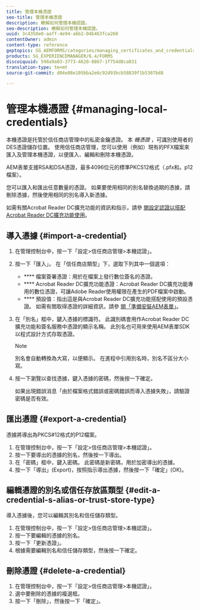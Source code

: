 ```yaml
---
title: 管理本機憑證
seo-title: 管理本機憑證
description: 瞭解如何管理本機認證。
seo-description: 瞭解如何管理本機認證。
uuid: 3c4358e0-aaff-4e94-a6b2-04b463fca260
contentOwner: admin
content-type: reference
geptopics: SG_AEMFORMS/categories/managing_certificates_and_credentials
products: SG_EXPERIENCEMANAGER/6.4/FORMS
discoiquuid: 598a9a03-3773-4620-8867-1f754d8ca031
translation-type: tm+mt
source-git-commit: d04e08e105bba2e6c92d93bcb58839f1b5307bd8

---
```



# 管理本機憑證 {#managing-local-credentials}

本機憑證是托管於信任商店管理中的私密金鑰憑證。 本 *機憑證* ，可識別使用者的DES憑證儲存位置。 使用信任商店管理，您可以使用（例如）現有的PFX檔案來匯入及管理本機憑證，以便匯入、編輯和刪除本機憑證。

AEM表單支援RSA和DSA憑證，最多4096位元的標準PKCS12格式（.pfx和。p12檔案）。

您可以匯入和匯出任意數量的憑證。 如果要使用相同的別名替換過期的憑據，請刪除憑據，然後使用相同的別名導入新憑據。

如需有關Acrobat Reader DC擴充功能的資訊和指示，請參 [閱設定認證以搭配Acrobat Reader DC擴充功能使用](/help/forms/using/admin-help/configuring-credentials-acrobat-reader-dc.md#configuring-credentials-for-use-with-acrobat-reader-dc-extensions)。

## 導入憑據 {#import-a-credential}

1. 在管理控制台中，按一下「設定>信任商店管理>本機認證」。
1. 按一下「匯入」。 在「信任商店類型」下，選取下列其中一個選項：

   * **** 檔案簽署憑證：用於在檔案上發行數位簽名的憑證。
   * **** Acrobat Reader DC擴充功能憑證：Acrobat Reader DC擴充功能專用的數位憑證，可讓Adobe Reader使用權限在產生的PDF檔案中啟動。
   * **** 預設值：指出這是與Acrobat Reader DC擴充功能搭配使用的預設憑證。
   如需有關取得憑證的詳細資訊，請參 [閱「準備安裝AEM表單」](https://www.adobe.com/go/learn_aemforms_prepareInstallsingle_63)。

1. 在「別名」框中，鍵入憑據的標識符。 此識別碼會用作Acrobat Reader DC擴充功能和簽名服務中憑證的顯示名稱。 此別名也可用來使用AEM表單SDK以程式設計方式存取憑證。

   >[!NOTE]
   >
   >別名會自動轉換為大寫，以便顯示。 在進程中引用別名時，別名不區分大小寫。

1. 按一下瀏覽以查找憑據，鍵入憑據的密碼，然後按一下確定。

   如果出現錯誤消息「由於檔案格式錯誤或密碼錯誤而導入憑據失敗」，請驗證密碼是否有效。

## 匯出憑證 {#export-a-credential}

憑據將導出為PKCS#12格式的P12檔案。

1. 在管理控制台中，按一下「設定>信任商店管理>本機認證」。
1. 按一下要導出的憑據的別名，然後按一下導出。
1. 在「密碼」框中，鍵入密碼。 此密碼是新密碼，用於加密導出的憑據。
1. 按一下「導出」(Export)，按照指示導出憑據，然後按一下「確定」(OK)。

## 編輯憑證的別名或信任存放區類型 {#edit-a-credential-s-alias-or-trust-store-type}

導入憑據後，您可以編輯其別名和信任儲存類型。

1. 在管理控制台中，按一下「設定>信任商店管理>本機認證」。
1. 按一下要編輯的憑據的別名。
1. 按一下「更新憑證」。
1. 根據需要編輯別名和信任儲存類型，然後按一下確定。

## 刪除憑證 {#delete-a-credential}

1. 在管理控制台中，按一下「設定>信任商店管理>本機認證」。
1. 選中要刪除的憑據的複選框。
1. 按一下「刪除」，然後按一下「確定」。


